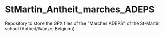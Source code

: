 # StMartin_Antheit_marches_ADEPS
Repository to store the GPX files of the "Marches ADEPS" of the St-Martin school (Antheit/Wanze, Belgium))
